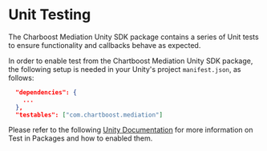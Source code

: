 # Unit Testing
The Charboost Mediation Unity SDK package contains a series of Unit tests to ensure functionality and callbacks behave as expected.

In order to enable test from the Chartboost Mediation Unity SDK package, the following setup is needed in your Unity's project `manifest.json`, as follows:

```json
  "dependencies": {
    ...
  },
  "testables": ["com.chartboost.mediation"]
```

Please refer to the following [Unity Documentation](https://docs.unity3d.com/Manual/cus-tests.html) for more information on Test in Packages and how to enabled them.
